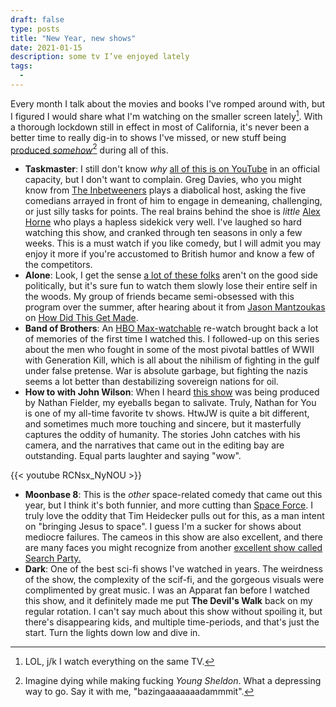 ```yaml
---
draft: false
type: posts
title: "New Year, new shows"
date: 2021-01-15
description: some tv I’ve enjoyed lately 
tags:
  - 
---
```


Every month I talk about the movies and books I've romped around with, but I figured I would share what I'm watching on the smaller screen lately[^1]. With a thorough lockdown still in effect in most of California, it's never been a better time to really dig-in to shows I've missed, or new stuff being [produced _somehow_](https://deadline.com/2020/12/young-sheldon-s-production-suspended-positive-covid-19-test-1234650816/)[^2] during all of this.

-  **Taskmaster**: I still don't know *why* [all of this is on YouTube](https://www.youtube.com/channel/UCT5C7yaO3RVuOgwP8JVAujQ) in an official capacity, but I don't want to complain. Greg Davies, who you might know from [The Inbetweeners](https://www.amazon.com/Inbetweeners-Simon-Bird/dp/B07C2T6SJQ) plays a diabolical host, asking the five comedians arrayed in front of him to engage in demeaning, challenging, or just silly tasks for points. The real brains behind the shoe is *little* [Alex Horne](http://alexhorne.com) who plays a hapless sidekick very well. I've laughed so hard watching this show, and cranked through ten seasons in only a few weeks. This is a must watch if you like comedy, but I will admit you may enjoy it more if you're accustomed to British humor and know a few of the competitors.
-  **Alone**: Look, I get the sense [a lot of these folks](https://www.history.com/shows/alone) aren't on the good side politically, but it's sure fun to watch them slowly lose their entire self in the woods. My group of friends became semi-obsessed with this program over the summer, after hearing about it from [Jason Mantzoukas](https://ducktales.fandom.com/wiki/Jason_Mantzoukas) on [How Did This Get Made](http://www.earwolf.com/show/how-did-this-get-made/).
-  **Band of Brothers**: An [HBO Max-watchable](https://www.hbo.com/band-of-brothers) re-watch brought back a lot of memories of the first time I watched this. I followed-up on this series about the men who fought in some of the most pivotal battles of WWII with Generation Kill, which is all about the nihilism of fighting in the gulf under false pretense. War is absolute garbage, but fighting the nazis seems a lot better than destabilizing sovereign nations for oil.
-  **How to with John Wilson**: When I heard [this show](https://www.hbo.com/how-to-with-john-wilson) was being produced by Nathan Fielder, my eyeballs began to salivate. Truly, Nathan for You is one of my all-time favorite tv shows. HtwJW is quite a bit different, and sometimes much more touching and sincere, but it masterfully captures the oddity of humanity. The stories John catches with his camera, and the narratives that came out in the editing bay are outstanding. Equal parts laughter and saying "wow".

{{< youtube RCNsx_NyNOU >}}

-  **Moonbase 8**: This is the _other_ space-related comedy that came out this year, but I think it's both funnier, and more cutting than [Space Force](https://www.netflix.com/title/81021929). I truly love the oddity that Tim Heidecker pulls out for this, as a man intent on "bringing Jesus to space". I guess I'm a sucker for shows about mediocre failures. The cameos in this show are also excellent, and there are many faces you might recognize from another [excellent show called Search Party.](https://www.hbomax.com/series/urn%3Ahbo%3Aseries%3AGXa-mxg4SNINiYAEAAAF3)
-  **Dark**: One of the best sci-fi shows I've watched in years. The weirdness of the show, the complexity of the scif-fi, and the gorgeous visuals were complimented by great music. I was an Apparat fan before I watched this show, and it definitely made me put **The Devil's Walk** back on my regular rotation. I can't say much about this  show without spoiling it, but there's disappearing kids, and multiple time-periods, and that's just the start. Turn the lights down low and dive in.

[^1]: LOL, j/k I watch everything on the same TV.
[^2]: Imagine dying while making fucking _Young Sheldon_. What a depressing way to go. Say it with me, "bazingaaaaaaadammmit".